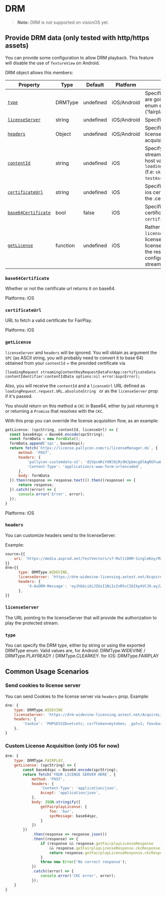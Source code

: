 # DRM

> **Note:** DRM is not supported on visionOS yet.

## Provide DRM data (only tested with http/https assets)

You can provide some configuration to allow DRM playback.
This feature will disable the use of `TextureView` on Android.

DRM object allows this members:

| Property | Type | Default | Platform | Description |
| --- | --- | --- | --- | --- |
| [`type`](#type) | DRMType | undefined | iOS/Android | Specifies which type of DRM you are going to use, DRMType is an enum exposed on the JS module ('fairplay', 'playready', ...) |
| [`licenseServer`](#licenseserver) | string | undefined | iOS/Android | Specifies the license server URL |
| [`headers`](#headers) | Object | undefined | iOS/Android | Specifies the headers send to the license server URL on license acquisition |
| [`contentId`](#contentid) | string | undefined | iOS | Specify the content id of the stream, otherwise it will take the host value from `loadingRequest.request.URL.host` (f.e: `skd://testAsset` -> will take `testAsset`) |
| [`certificateUrl`](#certificateurl) | string | undefined | iOS | Specifies the url to obtain your ios certificate for fairplay, Url to the .cer file |
| [`base64Certificate`](#base64certificate) | bool | false | iOS | Specifies whether or not the certificate returned by the `certificateUrl` is on base64 |
| [`getLicense`](#getlicense)| function | undefined | iOS | Rather than setting the `licenseServer` url to get the license, you can manually get the license on the JS part, and send the result to the native part to configure FairplayDRM for the stream |

### `base64Certificate`

Whether or not the certificate url returns it on base64.

Platforms: iOS

### `certificateUrl`

URL to fetch a valid certificate for FairPlay.

Platforms: iOS

### `getLicense`

`licenseServer` and `headers` will be ignored. You will obtain as argument the `SPC` (as ASCII string, you will probably need to convert it to base 64) obtained from your `contentId` + the provided certificate via 
```objc
[loadingRequest streamingContentKeyRequestDataForApp:certificateData contentIdentifier:contentIdData options:nil error:&spcError];
```

Also, you will receive the `contentId` and a `licenseUrl` URL defined as `loadingRequest.request.URL.absoluteString ` or as the `licenseServer` prop if it's passed.
  
You should return on this method a `CKC` in Base64, either by just returning it or returning a `Promise` that resolves with the `CKC`.

With this prop you can override the license acquisition flow, as an example:

```js
getLicense: (spcString, contentId, licenseUrl) => {
  const base64spc = Base64.encode(spcString);
  const formData = new FormData();
  formData.append('spc', base64spc);
  return fetch(`https://license.pallycon.com/ri/licenseManager.do`, {
      method: 'POST',
      headers: {
          'pallycon-customdata-v2': 'd2VpcmRiYXNlNjRzdHJpbmcgOlAgRGFuaWVsIE1hcmnxbyB3YXMgaGVyZQ==',
          'Content-Type': 'application/x-www-form-urlencoded',
      },
      body: formData
  }).then(response => response.text()).then((response) => {
      return response;
  }).catch((error) => {
      console.error('Error', error);
  });
}
```

Platforms: iOS

### `headers`

You can customize headers send to the licenseServer.

Example:

```js
source={{
    uri: 'https://media.axprod.net/TestVectors/v7-MultiDRM-SingleKey/Manifest_1080p.mpd',
}}
drm={{
      type: DRMType.WIDEVINE,
      licenseServer: 'https://drm-widevine-licensing.axtest.net/AcquireLicense',
      headers: {
          'X-AxDRM-Message': 'eyJhbGciOiJIUzI1NiIsInR5cCI6IkpXVCJ9.eyJ2ZXJzaW9uIjoxLCJjb21fa2V5X2lkIjoiYjMzNjRlYjUtNTFmNi00YWUzLThjOTgtMzNjZWQ1ZTMxYzc4IiwibWVzc2FnZSI6eyJ0eXBlIjoiZW50aXRsZW1lbnRfbWVzc2FnZSIsImZpcnN0X3BsYXlfZXhwaXJhdGlvbiI6NjAsInBsYXlyZWFkeSI6eyJyZWFsX3RpbWVfZXhwaXJhdGlvbiI6dHJ1ZX0sImtleXMiOlt7ImlkIjoiOWViNDA1MGQtZTQ0Yi00ODAyLTkzMmUtMjdkNzUwODNlMjY2IiwiZW5jcnlwdGVkX2tleSI6ImxLM09qSExZVzI0Y3Iya3RSNzRmbnc9PSJ9XX19.FAbIiPxX8BHi9RwfzD7Yn-wugU19ghrkBFKsaCPrZmU'
      },
}}
```

### `licenseServer`

The URL pointing to the licenseServer that will provide the authorization to play the protected stream.

### `type`

You can specify the DRM type, either by string or using the exported DRMType enum.
Valid values are, for Android: DRMType.WIDEVINE / DRMType.PLAYREADY / DRMType.CLEARKEY.
for iOS: DRMType.FAIRPLAY

## Common Usage Scenarios

### Send cookies to license server

You can send Cookies to the license server via `headers` prop. Example:

```js
drm: {
    type: DRMType.WIDEVINE
    licenseServer: 'https://drm-widevine-licensing.axtest.net/AcquireLicense',
    headers: {
        'Cookie': 'PHPSESSID=etcetc; csrftoken=mytoken; _gat=1; foo=bar'
    },
}
```

### Custom License Acquisition (only iOS for now)

```js
drm: {
    type: DRMType.FAIRPLAY,
    getLicense: (spcString) => {
        const base64spc = Base64.encode(spcString);
        return fetch('YOUR LICENSE SERVER HERE', {
            method: 'POST',
            headers: {
                'Content-Type': 'application/json',
                Accept: 'application/json',
            },
            body: JSON.stringify({
                getFairplayLicense: {
                    foo: 'bar',
                    spcMessage: base64spc,
                }
            })
        })
            .then(response => response.json())
            .then((response) => {
                if (response && response.getFairplayLicenseResponse
                    && response.getFairplayLicenseResponse.ckcResponse) {
                    return response.getFairplayLicenseResponse.ckcResponse;
                }
                throw new Error('No correct response');
            })
            .catch((error) => {
                console.error('CKC error', error);
            });
    }
}
```
